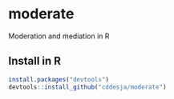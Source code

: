 # moderate
Moderation and mediation in R

## Install in R

```r
install.packages("devtools")
devtools::install_github("cddesja/moderate")
```
